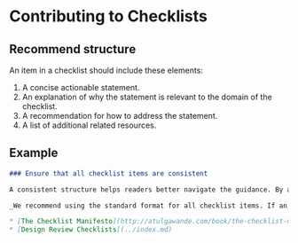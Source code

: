 # Contributing to Checklists

## Recommend structure

An item in a checklist should include these elements:

1. A concise actionable statement.
2. An explanation of why the statement is relevant to the domain of the checklist.
3. A recommendation for how to address the statement.
4. A list of additional related resources.

## Example

``` markdown
### Ensure that all checklist items are consistent

A consistent structure helps readers better navigate the guidance. By applying these rules to all checklist items we maintain a higher level of quality. The standard structure makes it easier for others to contribute.

_We recommend using the standard format for all checklist items. If an item doesn't fit the structure, exceptions should be discussed and approved by the content development team._

* [The Checklist Manifesto](http://atulgawande.com/book/the-checklist-manifesto/) by Atul Gawande
* [Design Review Checklists](../index.md)
```